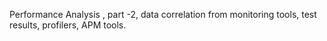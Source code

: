 Performance Analysis , part -2, data correlation from monitoring tools, test results, profilers, APM tools. 